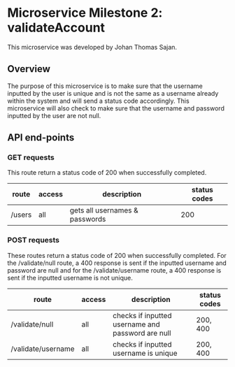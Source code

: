 # Microservice Milestone 2: validateAccount

This microservice was developed by Johan Thomas Sajan.

## Overview
The purpose of this microservice is to make sure that the username inputted by the user is unique and is not the same as a username already within the system and will send a status code accordingly. This microservice will also check to make sure that the username and password inputted by the user are not null.

## API end-points


### GET requests

This route return a status code of 200 when successfully completed.

| route         | access      | description                          | status codes |
| --------------| ------------| ------------------------------------ |--------------|
| /users        | all         | gets all usernames & passwords       | 200          |

### POST requests

These routes return a status code of 200 when successfully completed. For the /validate/null route, a 400 response is sent if the inputted username and password are null and for the /validate/username route, a 400 response is sent if the inputted username is not unique.

| route         | access      | description                          | status codes | 
| --------------| ------------| ------------------------------------ |--------------|
| /validate/null        | all         | checks if inputted username and password are null         | 200, 400     |
| /validate/username  | all         | checks if inputted username is unique | 200, 400     |